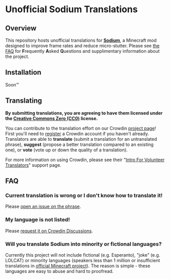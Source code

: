 # Unofficial Sodium Translations

## Overview

This repository hosts unofficial translations for [**Sodium**](https://github.com/CaffeineMC/sodium-fabric), a Minecraft mod designed to improve frame rates and reduce micro-stutter. Please see [the FAQ](#FAQ) for **F**requently **A**sked **Q**uestions and supplimentary information about the project.

## Installation

Soon™

## Translating

**By submitting translations, you are agreeing to have them licensed under the [Creative Commons Zero (CC0)](https://creativecommons.org/share-your-work/public-domain/cc0/) license.**

You can contribute to the translation effort on our Crowdin [project page](https://crowdin.com/project/sodium-fabric)! First you'll need to [register](https://accounts.crowdin.com/register) a Crowdin account if you haven't already. Translators are able to **translate** (submit a translation for an untranslated phrase), **suggest** (propose a better translation compared to an existing one), or **vote** (vote up or down the quality of a translation).

For more information on using Crowdin, please see their "[Intro For Volunteer Translators](https://support.crowdin.com/for-volunteer-translators/)" support page.

## FAQ

### Current translation is wrong or I don't know how to translate it!

Please [open an issue on the phrase](https://support.crowdin.com/online-editor/#reporting-issues).

### My language is not listed!

Please [request it on Crowdin Discussions](https://crowdin.com/project/sodium-fabric/discussions).

### Will you translate Sodium into minority or fictional languages?

Currently this project will not include fictional (e.g. Esperanto), "joke" (e.g. LOLCAT) or minority languages (speakers less than 1 million or insufficient translations in [official Minecraft project](https://crowdin.com/project/minecraft)). The reason is simple - these languages are easy to abuse and hard to proofread.
